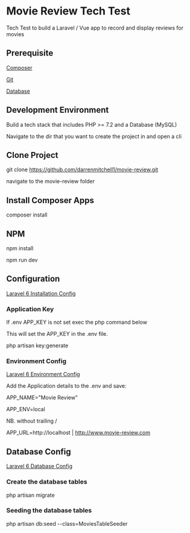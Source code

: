 # Movie Review Tech Test

Tech Test to build a Laravel / Vue app to record and display reviews for movies

## Prerequisite

[Composer](https://getcomposer.org/)

[Git](https://git-scm.com/)

[Database](https://laravel.com/docs/5.7/database)

## Development Environment

Build a tech stack that includes PHP >= 7.2 and a Database (MySQL)

Navigate to the dir that you want to create the project in and open a cli

## Clone Project

git clone https://github.com/darrenmitchell1/movie-review.git

navigate to the movie-review folder

## Install Composer Apps

composer install

## NPM

npm install

npm run dev

## Configuration

[Laravel 6 Installation Config](https://laravel.com/docs/6.x/installation#configuration)

### Application Key

If .env APP_KEY is not set exec the php command below

This will set the APP_KEY in the .env file.

php artisan key:generate

### Environment Config

[Laravel 6 Environment Config](https://laravel.com/docs/6.x/configuration#environment-configuration)

Add the Application details to the .env and save:

APP_NAME="Movie Review"

APP_ENV=local

NB. without trailing /

APP_URL=http://localhost | http://www.movie-review.com

## Database Config

[Laravel 6 Database Config](https://laravel.com/docs/6.x/database#configuration)

### Create the database tables

php artisan migrate

### Seeding the database tables

php artisan db:seed --class=MoviesTableSeeder

